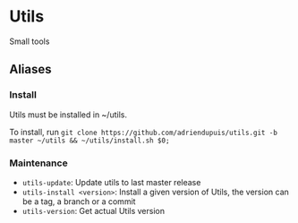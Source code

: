 Utils
=====

Small tools

Aliases
-------

### Install

Utils must be installed in ~/utils.

To install, run `git clone https://github.com/adriendupuis/utils.git -b master ~/utils && ~/utils/install.sh $0;`

### Maintenance

- `utils-update`: Update utils to last master release
- `utils-install <version>`: Install a given version of Utils, the version can be a tag, a branch or a commit
- `utils-version`: Get actual Utils version
